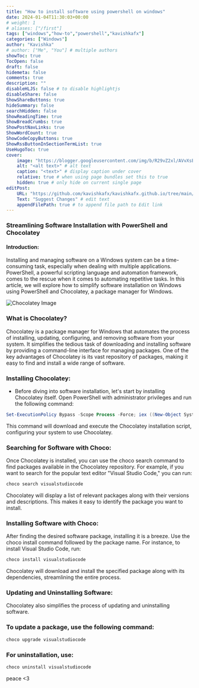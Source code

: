 ```yaml
---
title: "How to install software using powershell on windows"
date: 2024-01-04T11:30:03+00:00
# weight: 1
# aliases: ["/first"]
tags: ["windows","how-to","powershell","kavishkafx"]
categories: ["Windows"]
author: "Kavishka"
# author: ["Me", "You"] # multiple authors
showToc: true
TocOpen: false
draft: false
hidemeta: false
comments: true
description: ""
disableHLJS: false # to disable highlightjs
disableShare: false
ShowShareButtons: true
hideSummary: false
searchHidden: false
ShowReadingTime: true
ShowBreadCrumbs: true
ShowPostNavLinks: true
ShowWordCount: true
ShowCodeCopyButtons: true
ShowRssButtonInSectionTermList: true
UseHugoToc: true
cover:
    image: "https://blogger.googleusercontent.com/img/b/R29vZ2xl/AVvXsEgKIdo65S_5dsgcWgW0RhH5KtyBO-H9lM-FIn0OiT66GqJsQhRmZdgnfk3y9B0GTfkm5OJm3_Tem5_f1zpB_IeVRsGEBjgnpfx2GhaLky4mqQNI6yJQEPe9zm-xcv7-pq6Hg39Pqpc6OOzCeSawF78Fhx-1TjyO6-Xp9eX3roAz9YnAhlVmbfdSuANS_a87/s1200/choco.png" # image path/url
    alt: "<alt text>" # alt text
    caption: "<text>" # display caption under cover
    relative: true # when using page bundles set this to true
    hidden: true # only hide on current single page
editPost:
    URL: "https://github.com/kavishkafx/kavishkafx.github.io/tree/main/content"
    Text: "Suggest Changes" # edit text
    appendFilePath: true # to append file path to Edit link
---
```

### Streamlining Software Installation with PowerShell and Chocolatey
#### Introduction:

Installing and managing software on a Windows system can be a time-consuming task, especially when dealing with multiple applications. PowerShell, a powerful scripting language and automation framework, comes to the rescue when it comes to automating repetitive tasks. In this article, we will explore how to simplify software installation on Windows using PowerShell and Chocolatey, a package manager for Windows.


![Chocolatey Image](https://chocolatey.org/assets/images/global-shared/logo-square.svg)


### What is Chocolatey?
Chocolatey is a package manager for Windows that automates the process of installing, updating, configuring, and removing software from your system. It simplifies the tedious task of downloading and installing software by providing a command-line interface for managing packages. One of the key advantages of Chocolatey is its vast repository of packages, making it easy to find and install a wide range of software.

### Installing Chocolatey:
- Before diving into software installation, let's start by installing Chocolatey itself. Open PowerShell with administrator privileges and run the following command:

```powershell
Set-ExecutionPolicy Bypass -Scope Process -Force; iex ((New-Object System.Net.WebClient).DownloadString('https://chocolatey.org/install.ps1'))

```

This command will download and execute the Chocolatey installation script, configuring your system to use Chocolatey.

### Searching for Software with Choco:
Once Chocolatey is installed, you can use the choco search command to find packages available in the Chocolatey repository. For example, if you want to search for the popular text editor "Visual Studio Code," you can run:

```powershell
choco search visualstudiocode
```
Chocolatey will display a list of relevant packages along with their versions and descriptions. This makes it easy to identify the package you want to install.

### Installing Software with Choco:
After finding the desired software package, installing it is a breeze. Use the choco install command followed by the package name. For instance, to install Visual Studio Code, run:

```powershell
choco install visualstudiocode
```
Chocolatey will download and install the specified package along with its dependencies, streamlining the entire process.

### Updating and Uninstalling Software:
Chocolatey also simplifies the process of updating and uninstalling software. 
### To update a package, use the following command:
```powershell
choco upgrade visualstudiocode
```

### For uninstallation, use:
```powershell
choco uninstall visualstudiocode
```
peace <3